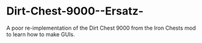 Dirt-Chest-9000--Ersatz-
========================

A poor re-implementation of the Dirt Chest 9000 from the Iron Chests mod to learn how to make GUIs.
